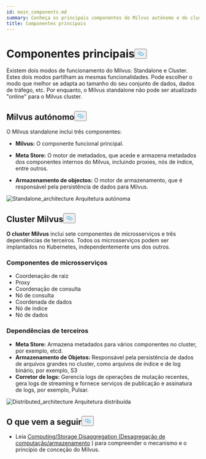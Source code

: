 ```yaml
---
id: main_components.md
summary: Conheça os principais componentes do Milvus autónomo e do cluster.
title: Componentes principais
---
```

<h1 id="Main-Components" class="common-anchor-header">Componentes principais<button data-href="#Main-Components" class="anchor-icon" translate="no">
      <svg translate="no"
        aria-hidden="true"
        focusable="false"
        height="20"
        version="1.1"
        viewBox="0 0 16 16"
        width="16"
      >
        <path
          fill="#0092E4"
          fill-rule="evenodd"
          d="M4 9h1v1H4c-1.5 0-3-1.69-3-3.5S2.55 3 4 3h4c1.45 0 3 1.69 3 3.5 0 1.41-.91 2.72-2 3.25V8.59c.58-.45 1-1.27 1-2.09C10 5.22 8.98 4 8 4H4c-.98 0-2 1.22-2 2.5S3 9 4 9zm9-3h-1v1h1c1 0 2 1.22 2 2.5S13.98 12 13 12H9c-.98 0-2-1.22-2-2.5 0-.83.42-1.64 1-2.09V6.25c-1.09.53-2 1.84-2 3.25C6 11.31 7.55 13 9 13h4c1.45 0 3-1.69 3-3.5S14.5 6 13 6z"
        ></path>
      </svg>
    </button></h1><p>Existem dois modos de funcionamento do Milvus: Standalone e Cluster. Estes dois modos partilham as mesmas funcionalidades. Pode escolher o modo que melhor se adapta ao tamanho do seu conjunto de dados, dados de tráfego, etc. Por enquanto, o Milvus standalone não pode ser atualizado "online" para o Milvus cluster.</p>
<h2 id="Milvus-standalone" class="common-anchor-header">Milvus autónomo<button data-href="#Milvus-standalone" class="anchor-icon" translate="no">
      <svg translate="no"
        aria-hidden="true"
        focusable="false"
        height="20"
        version="1.1"
        viewBox="0 0 16 16"
        width="16"
      >
        <path
          fill="#0092E4"
          fill-rule="evenodd"
          d="M4 9h1v1H4c-1.5 0-3-1.69-3-3.5S2.55 3 4 3h4c1.45 0 3 1.69 3 3.5 0 1.41-.91 2.72-2 3.25V8.59c.58-.45 1-1.27 1-2.09C10 5.22 8.98 4 8 4H4c-.98 0-2 1.22-2 2.5S3 9 4 9zm9-3h-1v1h1c1 0 2 1.22 2 2.5S13.98 12 13 12H9c-.98 0-2-1.22-2-2.5 0-.83.42-1.64 1-2.09V6.25c-1.09.53-2 1.84-2 3.25C6 11.31 7.55 13 9 13h4c1.45 0 3-1.69 3-3.5S14.5 6 13 6z"
        ></path>
      </svg>
    </button></h2><p>O Milvus standalone inclui três componentes:</p>
<ul>
<li><p><strong>Milvus:</strong> O componente funcional principal.</p></li>
<li><p><strong>Meta Store:</strong> O motor de metadados, que acede e armazena metadados dos componentes internos do Milvus, incluindo proxies, nós de índice, entre outros.</p></li>
<li><p><strong>Armazenamento de objectos:</strong> O motor de armazenamento, que é responsável pela persistência de dados para Milvus.</p></li>
</ul>
<p>
  
   <span class="img-wrapper"> <img translate="no" src="/docs/v2.6.x/assets/standalone_architecture.jpg" alt="Standalone_architecture" class="doc-image" id="standalone_architecture" />
   </span> <span class="img-wrapper"> <span>Arquitetura autónoma</span> </span></p>
<h2 id="Milvus-cluster" class="common-anchor-header">Cluster Milvus<button data-href="#Milvus-cluster" class="anchor-icon" translate="no">
      <svg translate="no"
        aria-hidden="true"
        focusable="false"
        height="20"
        version="1.1"
        viewBox="0 0 16 16"
        width="16"
      >
        <path
          fill="#0092E4"
          fill-rule="evenodd"
          d="M4 9h1v1H4c-1.5 0-3-1.69-3-3.5S2.55 3 4 3h4c1.45 0 3 1.69 3 3.5 0 1.41-.91 2.72-2 3.25V8.59c.58-.45 1-1.27 1-2.09C10 5.22 8.98 4 8 4H4c-.98 0-2 1.22-2 2.5S3 9 4 9zm9-3h-1v1h1c1 0 2 1.22 2 2.5S13.98 12 13 12H9c-.98 0-2-1.22-2-2.5 0-.83.42-1.64 1-2.09V6.25c-1.09.53-2 1.84-2 3.25C6 11.31 7.55 13 9 13h4c1.45 0 3-1.69 3-3.5S14.5 6 13 6z"
        ></path>
      </svg>
    </button></h2><p><strong>O cluster Milvus</strong> inclui sete componentes de microsserviços e três dependências de terceiros. Todos os microsserviços podem ser implantados no Kubernetes, independentemente uns dos outros.</p>
<h3 id="Microservice-components" class="common-anchor-header">Componentes de microsserviços</h3><ul>
<li>Coordenação de raiz</li>
<li>Proxy</li>
<li>Coordenação de consulta</li>
<li>Nó de consulta</li>
<li>Coordenada de dados</li>
<li>Nó de índice</li>
<li>Nó de dados</li>
</ul>
<h3 id="Third-party-dependencies" class="common-anchor-header">Dependências de terceiros</h3><ul>
<li><strong>Meta Store:</strong> Armazena metadados para vários componentes no cluster, por exemplo, etcd.</li>
<li><strong>Armazenamento de Objetos:</strong> Responsável pela persistência de dados de arquivos grandes no cluster, como arquivos de índice e de log binário, por exemplo, S3</li>
<li><strong>Corretor de logs:</strong> Gerencia logs de operações de mutação recentes, gera logs de streaming e fornece serviços de publicação e assinatura de logs, por exemplo, Pulsar.</li>
</ul>
<p>
  
   <span class="img-wrapper"> <img translate="no" src="/docs/v2.6.x/assets/distributed_architecture.jpg" alt="Distributed_architecture" class="doc-image" id="distributed_architecture" />
   </span> <span class="img-wrapper"> <span>Arquitetura distribuída</span> </span></p>
<h2 id="Whats-next" class="common-anchor-header">O que vem a seguir<button data-href="#Whats-next" class="anchor-icon" translate="no">
      <svg translate="no"
        aria-hidden="true"
        focusable="false"
        height="20"
        version="1.1"
        viewBox="0 0 16 16"
        width="16"
      >
        <path
          fill="#0092E4"
          fill-rule="evenodd"
          d="M4 9h1v1H4c-1.5 0-3-1.69-3-3.5S2.55 3 4 3h4c1.45 0 3 1.69 3 3.5 0 1.41-.91 2.72-2 3.25V8.59c.58-.45 1-1.27 1-2.09C10 5.22 8.98 4 8 4H4c-.98 0-2 1.22-2 2.5S3 9 4 9zm9-3h-1v1h1c1 0 2 1.22 2 2.5S13.98 12 13 12H9c-.98 0-2-1.22-2-2.5 0-.83.42-1.64 1-2.09V6.25c-1.09.53-2 1.84-2 3.25C6 11.31 7.55 13 9 13h4c1.45 0 3-1.69 3-3.5S14.5 6 13 6z"
        ></path>
      </svg>
    </button></h2><ul>
<li>Leia <a href="/docs/pt/four_layers.md">Computing/Storage Disaggregation (Desagregação de computação/armazenamento</a> ) para compreender o mecanismo e o princípio de conceção do Milvus.</li>
</ul>
